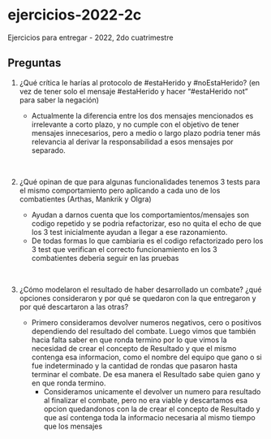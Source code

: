 # ejercicios-2022-2c
Ejercicios para entregar - 2022, 2do cuatrimestre




## Preguntas

1. ¿Qué crítica le harías al protocolo de #estaHerido y #noEstaHerido? (en vez de tener solo el mensaje #estaHerido y hacer “#estaHerido not” para saber la negación)

    - Actualmente la diferencia entre los dos mensajes mencionados es irrelevante a corto plazo, y no cumple con el objetivo de tener mensajes innecesarios, pero a medio o largo plazo podria tener más relevancia al derivar la responsabilidad a esos mensajes por separado.

<br>

2. ¿Qué opinan de que para algunas funcionalidades tenemos 3 tests para el mismo comportamiento pero aplicando a cada uno de los combatientes (Arthas, Mankrik y Olgra)

    - Ayudan a darnos cuenta que los comportamientos/mensajes son codigo repetido y se podria refactorizar, eso no quita el echo de que los 3 test inicialmente ayudan a llegar a ese razonamiento.
    - De todas formas lo que cambiaria es el codigo refactorizado pero los 3 test que verifican el correcto funcionamiento en los 3 combatientes deberia seguir en las pruebas

<br>

3. ¿Cómo modelaron el resultado de haber desarrollado un combate? ¿qué opciones consideraron y por qué se quedaron con la que entregaron y por qué descartaron a las otras?

    - Primero consideramos devolver numeros negativos, cero o positivos dependiendo del resultado del combate. Luego vimos que también hacia falta saber en que ronda termino por lo que vimos la necesidad de crear el concepto de Resultado y que el mismo contenga esa informacion, como el nombre del equipo que gano o si fue indeterminado y la cantidad de rondas que pasaron hasta terminar el combate. De esa manera el Resultado sabe quien gano y en que ronda termino.
        - Consideramos unicamente el devolver un numero para resultado al finalizar el combate, pero no era viable y descartamos esa opcion quedandonos con la de crear el concepto de Resultado y que así contenga toda la informacio necesaria al mismo tiempo que los mensajes